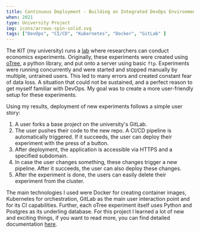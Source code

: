 ```yaml
---
title: Continuous Deployment - Building an Integrated DevOps Environment
when: 2021
type: University Project
img: icons/arrows-spin-solid.svg
tags: ["DevOps", "CI/CD", "Kubernetes", "Docker", "GitLab" ]
---
```


The KIT (my university) runs a [lab](https://www.kd2lab.kit.edu/) where researchers can conduct economics experiments. Originally, these experiments were created using [oTree](https://otree.org), a python library, and put onto a server using basic `ftp`. Experiments were running concurrently and were started and stopped manually by multiple, untrained users. This led to many errors and created constant fear of data loss. A situation that could not be sustained, and a perfect reason to get myself familiar with DevOps. My goal was to create a more user-friendly setup for these experiments.

Using my results, deployment of new experiments follows a simple user story:

1. A user forks a base project on the university's GitLab.
2. The user pushes their code to the new repo. A CI/CD pipeline is automatically triggered. If it succeeds, the user can deploy their experiment with the press of a button.
3. After deployment, the application is accessible via HTTPS and a specified subdomain.
4. In case the user changes something, these changes trigger a new pipeline. After it succeeds, the user can also deploy these changes.
5. After the experiment is done, the users can easily delete their experiment from the cluster.

The main technologies I used were Docker for creating container images, Kubernetes for orchestration, GitLab as the main user interaction point and for its CI capabilities. Further, each oTree experiment itself uses Python and Postgres as its underling database. For this project I learned a lot of new and exciting things, if you want to read more, you can find detailed documentation [here](https://devops.jasperanders.xyz).